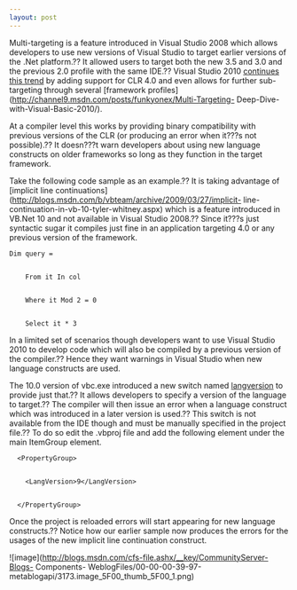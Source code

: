 ```yaml
---
layout: post
---
```

Multi-targeting is a feature introduced in Visual Studio 2008 which allows
developers to use new versions of Visual Studio to target earlier versions of
the .Net platform.?? It allowed users to target both the new 3.5 and 3.0 and
the previous 2.0 profile with the same IDE.?? Visual Studio 2010 [continues
this trend](http://msdn.microsoft.com/en-us/magazine/ff714560.aspx) by adding
support for CLR 4.0 and even allows for further sub-targeting through several
[framework profiles](http://channel9.msdn.com/posts/funkyonex/Multi-Targeting-
Deep-Dive-with-Visual-Basic-2010/).

At a compiler level this works by providing binary compatibility with previous
versions of the CLR (or producing an error when it???s not possible).?? It
doesn???t warn developers about using new language constructs on older
frameworks so long as they function in the target framework.

Take the following code sample as an example.?? It is taking advantage of
[implicit line
continuations](http://blogs.msdn.com/b/vbteam/archive/2009/03/27/implicit-
line-continuation-in-vb-10-tyler-whitney.aspx) which is a feature introduced
in VB.Net 10 and not available in Visual Studio 2008.?? Since it???s just
syntactic sugar it compiles just fine in an application targeting 4.0 or any
previous version of the framework.

    
    
    Dim query =


        From it In col


        Where it Mod 2 = 0


        Select it * 3

In a limited set of scenarios though developers want to use Visual Studio 2010
to develop code which will also be compiled by a previous version of the
compiler.?? Hence they want warnings in Visual Studio when new language
constructs are used.

The 10.0 version of vbc.exe introduced a new switch named
[langversion](http://msdn.microsoft.com/en-us/library/dd547577.aspx) to
provide just that.?? It allows developers to specify a version of the language
to target.?? The compiler will then issue an error when a language construct
which was introduced in a later version is used.?? This switch is not available
from the IDE though and must be manually specified in the project file.?? To do
so edit the .vbproj file and add the following element under the main
ItemGroup element.

    
    
      <PropertyGroup>


        <LangVersion>9</LangVersion>


      </PropertyGroup>


    


    

Once the project is reloaded errors will start appearing for new language
constructs.?? Notice how our earlier sample now produces the errors for the
usages of the new implicit line continuation construct.

![image](http://blogs.msdn.com/cfs-file.ashx/__key/CommunityServer-Blogs-
Components-
WeblogFiles/00-00-00-39-97-metablogapi/3173.image_5F00_thumb_5F00_1.png)

